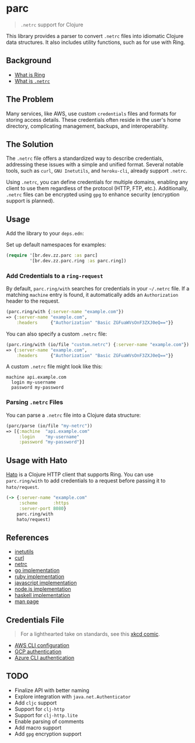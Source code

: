 # parc

> `.netrc` support for Clojure

This library provides a parser to convert `.netrc` files into idiomatic Clojure data structures. It also includes utility functions, such as for use with Ring.

## Background

- [What is Ring](https://github.com/ring-clojure/ring#ring)
- [What is `.netrc`](https://everything.curl.dev/usingcurl/netrc)

## The Problem

Many services, like AWS, use custom `credentials` files and formats for storing access details. These credentials often reside in the user's home directory, complicating management, backups, and interoperability.

## The Solution

The `.netrc` file offers a standardized way to describe credentials, addressing these issues with a simple and unified format. Several notable tools, such as `curl`, `GNU Inetutils`, and `heroku-cli`, already support `.netrc`.

Using `.netrc`, you can define credentials for multiple domains, enabling any client to use them regardless of the protocol (HTTP, FTP, etc.). Additionally, `.netrc` files can be encrypted using `gpg` to enhance security (encryption support is planned).

## Usage

Add the library to your `deps.edn`:

Set up default namespaces for examples:

```clojure
(require '[br.dev.zz.parc :as parc]
         '[br.dev.zz.parc.ring :as parc.ring])
```

### Add Credentials to a `ring-request`

By default, `parc.ring/with` searches for credentials in your `~/.netrc` file. If a matching `machine` entry is found, it automatically adds an `Authorization` header to the request.

```clojure
(parc.ring/with {:server-name "example.com"})
=> {:server-name "example.com",
    :headers     {"Authorization" "Basic ZGFuaWVsOnF3ZXJ0eQ=="}}
```

You can also specify a custom `.netrc` file:

```clojure
(parc.ring/with (io/file "custom.netrc") {:server-name "example.com"})
=> {:server-name "example.com",
    :headers     {"Authorization" "Basic ZGFuaWVsOnF3ZXJ0eQ=="}}
```

A custom `.netrc` file might look like this:

```netrc
machine api.example.com
  login my-username
  password my-password
```

### Parsing `.netrc` Files

You can parse a `.netrc` file into a Clojure data structure:

```clojure
(parc/parse (io/file "my-netrc"))
=> [{:machine  "api.example.com"
     :login    "my-username"
     :password "my-password"}]
```

## Usage with Hato

[Hato](https://github.com/gnarroway/hato) is a Clojure HTTP client that supports Ring. You can use `parc.ring/with` to add credentials to a request before passing it to `hato/request`.

```clojure
(-> {:server-name "example.com"
     :scheme      :https
     :server-port 8080}
    parc.ring/with
    hato/request)
```

## References

- [inetutils](https://www.gnu.org/software/inetutils/manual/html_node/The-_002enetrc-file.html)
- [curl](https://everything.curl.dev/usingcurl/netrc)
- [netrc](https://www.labkey.org/Documentation/wiki-page.view?name=netrc)
- [go implementation](https://github.com/heroku/go-netrc)
- [ruby implementation](https://github.com/heroku/netrc)
- [javascript implementation](https://github.com/CamShaft/netrc)
- [node.js implementation](https://github.com/jdxcode/node-netrc-parser)
- [haskell implementation](https://hackage.haskell.org/package/netrc)
- [man page](https://linux.die.net/man/5/netrc)

## Credentials File

> For a lighthearted take on standards, see this [xkcd comic](https://xkcd.com/927/).

- [AWS CLI configuration](https://docs.aws.amazon.com/cli/latest/userguide/cli-configure-files.html)
- [GCP authentication](https://cloud.google.com/docs/authentication/getting-started)
- [Azure CLI authentication](https://docs.microsoft.com/en-us/cli/azure/authenticate-azure-cli)

## TODO

- Finalize API with better naming
- Explore integration with `java.net.Authenticator`
- Add `cljc` support
- Support for `clj-http`
- Support for `clj-http.lite`
- Enable parsing of comments
- Add macro support
- Add `gpg` encryption support
